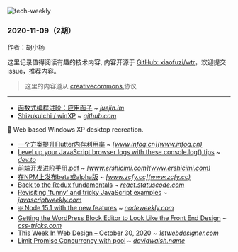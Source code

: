 ![tech-weekly](https://github.com/xiaofuzi/wtr/raw/main/assets/tech-weekly.png)
  ### 2020-11-09（2期）
  
  作者：胡小杨
  
  这里记录值得阅读有趣的技术内容, 内容开源于 [GitHub: xiaofuzi/wtr](https://github.com/xiaofuzi/wtr)，欢迎提交 issue，推荐内容。
  
  > 这里的内容遵从 [creativecommons ](https://creativecommons.org/licenses/by/2.0/legalcode) 协议
  
  <hr>

  
  * [函数式编程进阶：应用函子](https://juejin.im/post/6891820537736069134) ~ *[juejin.im](juejin.im)*
* [ ShizukuIchi / winXP](https://github.com/ShizukuIchi/winXP) ~ *[github.com](github.com)*
  > 
      
🏁 Web based Windows XP desktop recreation. 
    
* [一个方案提升Flutter内存利用率](https://www.infoq.cn/article/4t9HrwJFvRh41X2328Gy) ~ *[www.infoq.cn](www.infoq.cn)*
* [Level up your JavaScript browser logs with these console.log() tips](https://dev.to/ackshaey/level-up-your-javascript-browser-logs-with-these-console-log-tips-55o2) ~ *[dev.to](dev.to)*
* [前端开发进阶手册.pdf](https://www.ershicimi.com/p/cd8829a210816779b55da761501d75ef) ~ *[www.ershicimi.com](www.ershicimi.com)*
* [在NPM上发布beta或alpha版](https://www.zcfy.cc/article/publishing-a-beta-or-alpha-version-to-npm) ~ *[www.zcfy.cc](www.zcfy.cc)*
* [Back to the Redux fundamentals](https://react.statuscode.com/issues/213) ~ *[react.statuscode.com](react.statuscode.com)*
* [Revisiting 'funny' and tricky JavaScript examples](https://javascriptweekly.com/issues/513) ~ *[javascriptweekly.com](javascriptweekly.com)*
* [❇️ Node 15.1 with the new features](https://nodeweekly.com/issues/363) ~ *[nodeweekly.com](nodeweekly.com)*
* [Getting the WordPress Block Editor to Look Like the Front End Design](https://css-tricks.com/getting-the-wordpress-block-editor-to-look-like-the-front-end-design/) ~ *[css-tricks.com](css-tricks.com)*
* [This Week In Web Design – October 30, 2020](https://1stwebdesigner.com/this-week-in-web-design-october-30-2020/) ~ *[1stwebdesigner.com](1stwebdesigner.com)*
* [Limit Promise Concurrency with pool](https://davidwalsh.name/promise-pool) ~ *[davidwalsh.name](davidwalsh.name)*
